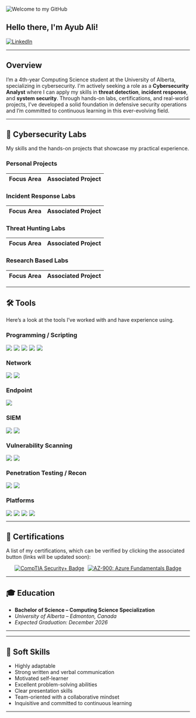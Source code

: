![Welcome to my GitHub](https://camo.githubusercontent.com/5276a76d8bff4f232011bd5490d11e51e53c1c53fbd38f8644ba56c41f5e8491/68747470733a2f2f63617073756c652d72656e6465722e76657263656c2e6170702f6170693f747970653d776176696e67266865696768743d32303026636f6c6f723d3130303a3839393439392c303a37303830393026746578743d57656c636f6d65253230746f2532306d7925323047697468756226666f6e74416c69676e3d353026666f6e7453697a653d333526666f6e74416c69676e593d333726666f6e74436f6c6f723d46464646464626616e696d6174696f6e3d7477696e6b6c696e67)

## Hello there, I'm Ayub Ali!

[![LinkedIn](https://img.shields.io/badge/LinkedIn-0072b1?&style=for-the-badge&logo=linkedin&logoColor=white)](https://www.linkedin.com/in/ayubhali/)

---

## Overview

I’m a 4th-year Computing Science student at the University of Alberta, specializing in cybersecurity. I'm actively seeking a role as a **Cybersecurity Analyst** where I can apply my skills in **threat detection**, **incident response**, and **system security**. Through hands-on labs, certifications, and real-world projects, I’ve developed a solid foundation in defensive security operations and I’m committed to continuous learning in this ever-evolving field.

---

## 🧰 Cybersecurity Labs

My skills and the hands-on projects that showcase my practical experience.

### Personal Projects  

| Focus Area                                         | Associated Project                                                                 |
|----------------------------------------------------|------------------------------------------------------------------------------------|

### Incident Response Labs

| Focus Area                            | Associated Project |
|--------------------------------------|--------------------|

### Threat Hunting Labs

| Focus Area                                  | Associated Project |
|--------------------------------------------|--------------------|

### Research Based Labs

| Focus Area                            | Associated Project |
|--------------------------------------|--------------------|

---

## 🛠️ Tools

Here’s a look at the tools I’ve worked with and have experience using.

### Programming / Scripting
<div style="display: flex; gap: 5px; flex-wrap: wrap;">
  <img src="https://img.shields.io/badge/-Python-3776AB?style=for-the-badge&logo=python&logoColor=white" />
  <img src="https://img.shields.io/badge/-C-00599C?style=for-the-badge&logo=c&logoColor=white" />
  <img src="https://img.shields.io/badge/-C++-00599C?style=for-the-badge&logo=c%2B%2B&logoColor=white" />
  <img src="https://img.shields.io/badge/-PowerShell-5391FE?style=for-the-badge&logo=powershell&logoColor=white" />
  <img src="https://img.shields.io/badge/-Bash-4EAA25?style=for-the-badge&logo=gnu-bash&logoColor=white" />
</div>

### Network
<div style="display: flex; gap: 5px; flex-wrap: wrap;">
  <img src="https://img.shields.io/badge/-Wireshark-1679A7?style=for-the-badge&logo=Wireshark&logoColor=white" />
  <img src="https://img.shields.io/badge/-Scapy-FFC107?style=for-the-badge&logo=python&logoColor=black" />
</div>

### Endpoint
<div style="display: flex; gap: 5px; flex-wrap: wrap;">
  <img src="https://img.shields.io/badge/-Microsoft_Defender_for_Endpoint-00A4EF?style=for-the-badge&logo=Microsoft&logoColor=white" />
</div>

### SIEM
<div style="display: flex; gap: 5px; flex-wrap: wrap;">
  <img src="https://img.shields.io/badge/-Microsoft_Sentinel-0078D4?style=for-the-badge&logo=Microsoft&logoColor=white" />
  <img src="https://img.shields.io/badge/-Splunk-000000?style=for-the-badge&logo=Splunk&logoColor=white" />
</div>

### Vulnerability Scanning
<div style="display: flex; gap: 5px; flex-wrap: wrap;">
  <img src="https://img.shields.io/badge/-Tenable_Nessus-00C176?style=for-the-badge&logo=Tenable&logoColor=white" />
  <img src="https://img.shields.io/badge/-OpenVAS-00B9E4?style=for-the-badge&logo=openvas&logoColor=white" />
</div>

### Penetration Testing / Recon
<div style="display: flex; gap: 5px; flex-wrap: wrap;">
  <img src="https://img.shields.io/badge/-Nmap-214478?style=for-the-badge&logo=Nmap&logoColor=white" />
  <img src="https://img.shields.io/badge/-Metasploit-5094CE?style=for-the-badge&logo=Metasploit&logoColor=white" />
</div>

### Platforms
<div style="display: flex; gap: 5px; flex-wrap: wrap;">
  <img src="https://img.shields.io/badge/-Windows-0078D6?style=for-the-badge&logo=Windows&logoColor=white" />
  <img src="https://img.shields.io/badge/-Linux-FCC624?style=for-the-badge&logo=Linux&logoColor=black" />
  <img src="https://img.shields.io/badge/-Microsoft_Azure-007FFF?style=for-the-badge&logo=Microsoft-Azure&logoColor=white" />
  <img src="https://img.shields.io/badge/-VMware-607078?style=for-the-badge&logo=VMware&logoColor=white" />
</div>


---
## 📑 Certifications

A list of my certifications, which can be verified by clicking the associated button (links will be updated soon):

<div style="display: flex; flex-wrap: wrap; gap: 10px; justify-content: center; align-items: center;">

  <a href="#" target="_blank" rel="noopener noreferrer">
    <img src="https://img.shields.io/badge/CompTIA%20Security%2B-%23FF0000?style=for-the-badge&logo=comptia&logoColor=white" alt="CompTIA Security+ Badge" />
  </a>

  <a href="#" target="_blank" rel="noopener noreferrer">
    <img src="https://img.shields.io/badge/AZ--900:_Azure%20Fundamentals-blue?style=for-the-badge&logo=microsoft" alt="AZ-900: Azure Fundamentals Badge" />
  </a>

</div>

---

## 🎓 Education

* **Bachelor of Science – Computing Science Specialization**
* *University of Alberta – Edmonton, Canada*
* *Expected Graduation: December 2026*

---

---

## 🌱 Soft Skills

- Highly adaptable  
- Strong written and verbal communication  
- Motivated self-learner  
- Excellent problem-solving abilities  
- Clear presentation skills  
- Team-oriented with a collaborative mindset  
- Inquisitive and committed to continuous learning  

---
